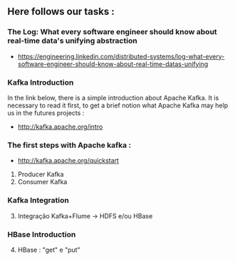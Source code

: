 ## Here follows our tasks :
### The Log: What every software engineer should know about real-time data's unifying abstraction
* https://engineering.linkedin.com/distributed-systems/log-what-every-software-engineer-should-know-about-real-time-datas-unifying

### Kafka Introduction
In the link below, there is a simple introduction about Apache Kafka. It is necessary to read it first, to get a brief notion what Apache Kafka may help us in the futures projects : 
* http://kafka.apache.org/intro

### The first steps with Apache kafka :
* http://kafka.apache.org/quickstart

1. Producer Kafka
 2. Consumer Kafka
### Kafka Integration 
 3. Integração Kafka+Flume -> HDFS e/ou HBase
### HBase Introduction 
 4. HBase : "get" e "put"  
